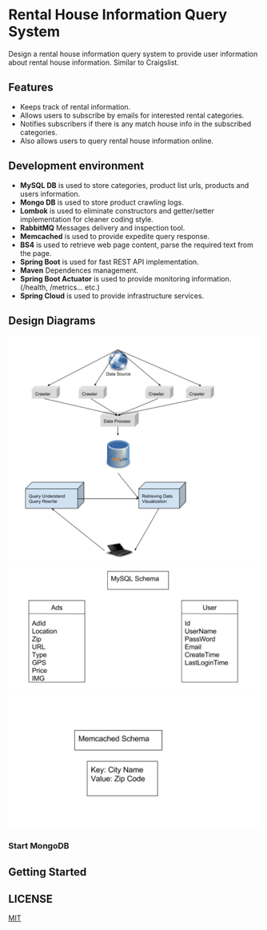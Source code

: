 # Rental House Information Query System
Design a rental house information query system to provide user information about rental house information. Similar to Craigslist.

## Features
- Keeps track of rental information.
- Allows users to subscribe by emails for interested rental categories.
- Notifies subscribers if there is any match house info in the subscribed categories.
- Also allows users to query rental house information online.

## Development environment
- **MySQL DB** is used to store categories, product list urls, products and users information.
- **Mongo DB** is used to store product crawling logs.
- **Lombok** is used to eliminate constructors and getter/setter implementation for cleaner coding style.
- **RabbitMQ** Messages delivery and inspection tool.
- **Memcached** is used to provide expedite query response.
- **BS4** is used to retrieve web page content, parse the required text from the page.
- **Spring Boot** is used for fast REST API implementation.
- **Maven** Dependences management.
- **Spring Boot Actuator** is used to provide monitoring information. (/health, /metrics... etc.)
- **Spring Cloud** is used to provide infrastructure services.

## Design Diagrams
![Overview](/Overview.png)
![MySQL Schema](/MySQLSchema.png)
![Memcached Schema](/Memcached.png)

### Start MongoDB

## Getting Started

## LICENSE

[MIT](./License.txt)
